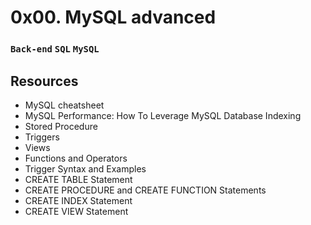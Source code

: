 # 0x00. MySQL advanced
### `Back-end` `SQL` `MySQL`

## Resources
* MySQL cheatsheet
* MySQL Performance: How To Leverage MySQL Database Indexing
* Stored Procedure
* Triggers
* Views
* Functions and Operators
* Trigger Syntax and Examples
* CREATE TABLE Statement
* CREATE PROCEDURE and CREATE FUNCTION Statements
* CREATE INDEX Statement
* CREATE VIEW Statement
